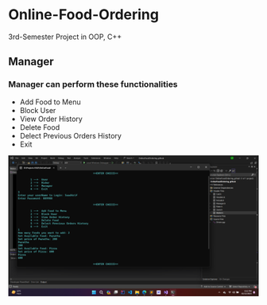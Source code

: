 # Online-Food-Ordering
3rd-Semester Project in OOP, C++

## Manager 
### Manager can perform these functionalities
- Add Food to Menu
- Block User
- View Order History
- Delete Food
- Delect Previous Orders History
- Exit

![ Manager ](screenshots/Manager.png)
